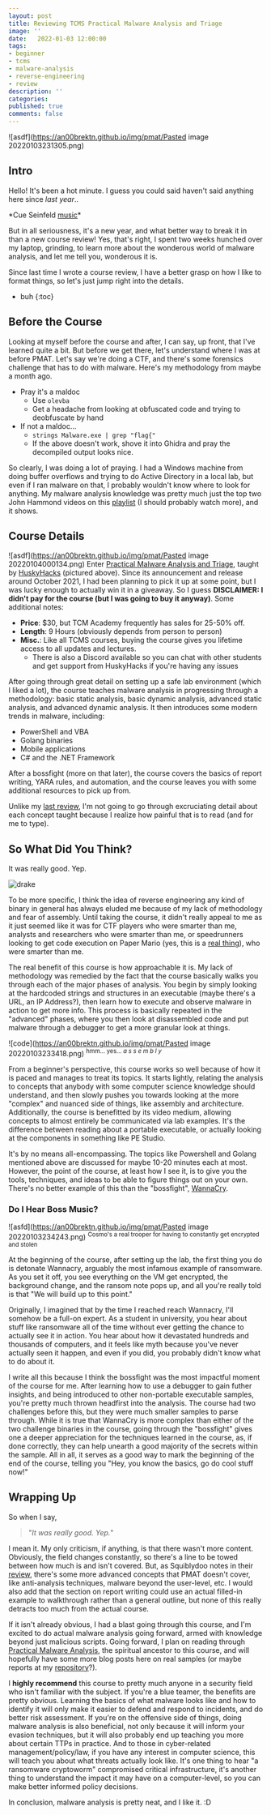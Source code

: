 ```yaml
---
layout: post
title: Reviewing TCMS Practical Malware Analysis and Triage
image: ''
date:   2022-01-03 12:00:00
tags:
- beginner
- tcms
- malware-analysis
- reverse-engineering
- review
description: ''
categories:
published: true
comments: false
---
```


![asdf](https://an00brektn.github.io/img/pmat/Pasted image 20220103231305.png)

## Intro
Hello! It's been a hot minute. I guess you could said haven't said anything here since *last year*..

\*Cue Seinfeld [music](https://www.youtube.com/watch?v=_V2sBURgUBI)\*

But in all seriousness, it's a new year, and what better way to break it in than a new course review! Yes, that's right, I spent two weeks hunched over my laptop, grinding, to learn more about the wonderous world of malware analysis, and let me tell you, wonderous it is.

Since last time I wrote a course review, I have a better grasp on how I like to format things, so let's just jump right into the details.

* buh
{:toc}

## Before the Course
Looking at myself before the course and after, I can say, up front, that I've learned quite a bit. But before we get there, let's understand where I was at before PMAT. Let's say we're doing a CTF, and there's some forensics challenge that has to do with malware. Here's my methodology from maybe a month ago.

- Pray it's a maldoc
	- Use `olevba`
	- Get a headache from looking at obfuscated code and trying to deobfuscate by hand
- If not a maldoc...
	- `strings Malware.exe | grep "flag{"`
	- If the above doesn't work, shove it into Ghidra and pray the decompiled output looks nice.

So clearly, I was doing a lot of praying. I had a Windows machine from doing buffer overflows and trying to do Active Directory in a local lab, but even if I ran malware on that, I probably wouldn't know where to look for anything. My malware analysis knowledge was pretty much just the top two John Hammond videos on this [playlist](https://www.youtube.com/playlist?list=PL1H1sBF1VAKWMn_3QPddayIypbbITTGZv) (I should probably watch more), and it shows.

## Course Details
![asdf](https://an00brektn.github.io/img/pmat/Pasted image 20220104000134.png)
Enter [Practical Malware Analysis and Triage](https://academy.tcm-sec.com/p/practical-malware-analysis-triage), taught by [HuskyHacks](https://huskyhacks.dev/) (pictured above). Since its announcement and release around October 2021, I had been planning to pick it up at some point, but I was lucky enough to actually win it in a giveaway. So I guess **DISCLAIMER: I didn't pay for the course (but I was going to buy it anyway)**. Some additional notes:
- **Price**: $30, but TCM Academy frequently has sales for 25-50% off.
- **Length**: 9 Hours (obviously depends from person to person)
- **Misc.**: Like all TCMS courses, buying the course gives you lifetime access to all updates and lectures. 
	- There is also a Discord available so you can chat with other students and get support from HuskyHacks if you're having any issues

After going through great detail on setting up a safe lab environment (which I liked a lot), the course teaches malware analysis in progressing through a methodology: basic static analysis, basic dynamic analysis, advanced static analysis, and advanced dynamic analysis. It then introduces some modern trends in malware, including:
-   PowerShell and VBA
-   Golang binaries
-   Mobile applications
-   C# and the .NET Framework

After a bossfight (more on that later), the course covers the basics of report writing, YARA rules, and automation, and the course leaves you with some additional resources to pick up from. 

Unlike my [last review](https://an00brektn.github.io/TCM-PEH-review/), I'm not going to go through excruciating detail about each concept taught because I realize how painful that is to read (and for me to type).

## So What Did You Think?
It was really good. Yep. 

![drake](https://c.tenor.com/k4SFOI_3m30AAAAM/drake-clap.gif)

To be more specific, I think the idea of reverse engineering any kind of binary in general has always eluded me because of my lack of methodology and fear of assembly. Until taking the course, it didn't really appeal to me as it just seemed like it was for CTF players who were smarter than me, analysts and researchers who were smarter than me, or speedrunners looking to get code execution on Paper Mario (yes, this is a [real thing](https://www.youtube.com/watch?v=O9dTmzRAL_4)), who were smarter than me.

The real benefit of this course is how approachable it is. My lack of methodology was remedied by the fact that the course basically walks you through each of the major phases of analysis. You begin by simply looking at the hardcoded strings and structures in an executable (maybe there's a URL, an IP Address?), then learn how to execute and observe malware in action to get more info. This process is basically repeated in the "advanced" phases, where you then look at disassembled code and put malware through a debugger to get a more granular look at things.

![code](https://an00brektn.github.io/img/pmat/Pasted image 20220103233418.png)
<sup>hmm... yes... *a s s e m b l y*</sup>

From a beginner's perspective, this course works so well because of how it is paced and manages to treat its topics. It starts lightly, relating the analysis to concepts that anybody with some computer science knowledge should understand, and then slowly pushes you towards looking at the more "complex" and nuanced side of things, like assembly and architecture. Additionally, the course is benefitted by its video medium, allowing concepts to almost entirely be communicated via lab examples. It's the difference between reading about a portable executable, or actually looking at the components in something like PE Studio.

It's by no means all-encompassing. The topics like Powershell and Golang mentioned above are discussed for maybe 10-20 minutes each at most. However, the point of the course, at least how I see it, is to give you the tools, techniques, and ideas to be able to figure things out on your own. There's no better example of this than the "bossfight", [WannaCry](https://en.wikipedia.org/wiki/WannaCry_ransomware_attack).

### Do I Hear Boss Music?
![asfd](https://an00brektn.github.io/img/pmat/Pasted image 20220103234243.png)
<sup>Cosmo's a real trooper for having to constantly get encrypted and stolen</sup>

At the beginning of the course, after setting up the lab, the first thing you do is detonate Wannacry, arguably the most infamous example of ransomware. As you set it off, you see everything on the VM get encrypted, the background change, and the ransom note pops up, and all you're really told is that "We will build up to this point." 

Originally, I imagined that by the time I reached reach Wannacry, I'll somehow be a full-on expert. As a student in university, you hear about stuff like ransomware all of the time without ever getting the chance to actually see it in action. You hear about how it devastated hundreds and thousands of computers, and it feels like myth because you've never actually seen it happen, and even if you did, you probably didn't know what to do about it. 

I write all this because I think the bossfight was the most impactful moment of the course for me. After learning how to use a debugger to gain futher insights, and being introduced to other non-portable executable samples, you're pretty much thrown headfirst into the analysis. The course had two challenges before this, but they were much smaller samples to parse through. While it is true that WannaCry is more complex than either of the two challenge binaries in the course, going through the "bossfight" gives one a deeper appreciation for the techniques learned in the course, as, if done correctly, they can help unearth a good majority of the secrets within the sample. All in all, it serves as a good way to mark the beginning of the end of the course, telling you "Hey, you know the basics, go do cool stuff now!"

## Wrapping Up
So when I say,

> "*It was really good. Yep.*" 

I mean it. My only criticism, if anything, is that there wasn't more content. Obviously, the field changes constantly, so there's a line to be towed between how much is and isn't covered. But, as Squiblydoo notes in their [review](https://squiblydoo.blog/2021/11/26/review-practical-malware-analysis-and-triage-pmat/), there's some more advanced concepts that PMAT doesn't cover, like anti-analysis techniques, malware beyond the user-level, etc. I would also add that the section on report writing could use an actual filled-in example to walkthrough rather than a general outline, but none of this really detracts too much from the actual course.

If it isn't already obvious, I had a blast going through this course, and I'm excited to do actual malware analysis going forward, armed with knowledge beyond just malicious scripts. Going forward, I plan on reading through [Practical Malware Analysis](https://nostarch.com/malware), the spiritual ancestor to this course, and will hopefully have some more blog posts here on real samples (or maybe reports at my [repository](https://github.com/An00bRektn/malware-analysis-reports)?).

I **highly recommend** this course to pretty much anyone in a security field who isn't familiar with the subject. If you're a blue teamer, the benefits are pretty obvious. Learning the basics of what malware looks like and how to identify it will only make it easier to defend and respond to incidents, and do better risk assessment. If you're on the offensive side of things, doing malware analysis is also beneficial, not only because it will inform your evasion techniques, but it will also probably end up teaching you more about certain TTPs in practice. And to those in cyber-related management/policy/law, if you have any interest in computer science, this will teach you about what threats actually look like. It's one thing to hear "a ransomware cryptoworm" compromised critical infrastructure, it's another thing to understand the impact it may have on a computer-level, so you can make better informed policy decisions.

In conclusion, malware analysis is pretty neat, and I like it. :D